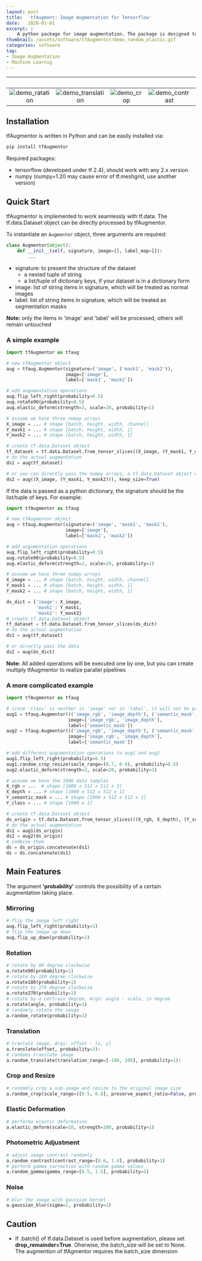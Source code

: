 ```yaml
---
layout: post
title:  'tfAugment: Image Augmentation for Tensorflow'
date:   2020-01-01
excerpt: |
    A python package for image augmentation. The package is designed to work seamlessly with tensorflow.data.Dataset. 
thumbnail: /assets/software/tfAugmentor/demo_random_elastic.gif
categories: software
tag:
- Image Augmentation
- Machine Learnig 
---
```



|&nbsp;|&nbsp;|&nbsp;|&nbsp;|&nbsp;|
|:---------:|:---------:|:---------:|:---------:|:-----------:|
| ![demo_ratation](/assets/software/tfAugmentor/demo_random_rotation.gif) | ![demo_translation](/assets/software/tfAugmentor/demo_random_translation.gif) | ![demo_crop](/assets/software/tfAugmentor/demo_random_crop.gif) | ![demo_contrast](/assets/software/tfAugmentor/demo_random_contrast.gif) | ![demo_elastic](/assets/software/tfAugmentor/demo_random_elastic.gif) |

## Installation
tfAugmentor is written in Python and can be easily installed via:
```python
pip install tfAugmentor
```
Required packages:
- tensorflow (developed under tf 2.4), should work with any 2.x version
- numpy (numpy=1.20 may cause error of tf.meshgrid, use another version)

## Quick Start
tfAugmentor is implemented to work seamlessly with tf.data. The tf.data.Dataset object can be directly processed by tfAugmentor.

To instantiate an `Augmentor` object, three arguments are required:

```python
class Augmentor(object):
    def __init__(self, signature, image=[], label_map=[]):
		...
```

- signature: to present the structure of the dataset 
    - a nested tuple of string
    - a list/tuple of dictionary keys, if your dataset is in a dictionary form
- image: list of string items in signature, which will be treated as normal images
- label: list of string items in signature, which will be treated as segmentation masks

**Note:** only the items in 'image' and 'label' will be processed, others will remain untouched

### A simple example
```python
import tfAugmentor as tfaug

# new tfAugmentor object
aug = tfaug.Augmentor(signature=('image', ('mask1', 'mask2')), 
                      image=['image'], 
                      label=['mask1', 'mask2'])

# add augumentation operations
aug.flip_left_right(probability=0.5)
aug.rotate90(probability=0.5)
aug.elastic_deform(strength=2, scale=20, probability=1)

# assume we have three numpy arrays
X_image = ... # shape [batch, height, width, channel]
Y_mask1 = ... # shape [batch, height, width, 1]
Y_mask2 = ... # shape [batch, height, width, 1]

# create tf.data.Dataset object
tf_dataset = tf.data.Dataset.from_tensor_slices((X_image, (Y_mask1, Y_mask2))))
# do the actual augmentation
ds1 = aug(tf_dataset)

# or you can directly pass the numpy arrays, a tf.data.Dataset object will be returned 
ds2 = aug((X_image, (Y_mask1, Y_mask2))), keep_size=True)
```

If the data is passed as a python dictionary, the signature should be the list/tuple of keys. For example:

```python
import tfAugmentor as tfaug

# new tfAugmentor object
aug = tfaug.Augmentor(signature=('image', 'mask1', 'mask2'), 
                      image=['image'], 
                      label=['mask1', 'mask2'])

# add augumentation operations
aug.flip_left_right(probability=0.5)
aug.rotate90(probability=0.5)
aug.elastic_deform(strength=2, scale=20, probability=1)

# assume we have three numpy arrays
X_image = ... # shape [batch, height, width, channel]
Y_mask1 = ... # shape [batch, height, width, 1]
Y_mask2 = ... # shape [batch, height, width, 1]

ds_dict = {'image': X_image,
           'mask1': Y_mask1,
           'mask2': Y_mask2}
# create tf.data.Dataset object
tf_dataset = tf.data.Dataset.from_tensor_slices(ds_dict)
# do the actual augmentation
ds1 = aug(tf_dataset)

# or directly pass the data
ds2 = aug(ds_dict)
```

**Note:** All added operations will be executed one by one, but you can create multiply tfAugmentor to realize parallel pipelines

### A more complicated example

```python
import tfAugmentor as tfaug

# since 'class' is neither in 'image' nor in 'label', it will not be processed 
aug1 = tfaug.Augmentor((('image_rgb', 'image_depth'), ('semantic_mask', 'class')), 
                       image=['image_rgb', 'image_depth'], 
                       label=['semantic_mask'])
aug2 = tfaug.Augmentor((('image_rgb', 'image_depth'), ('semantic_mask', 'class')), 
                       image=['image_rgb', 'image_depth'], 
                       label=['semantic_mask'])

# add different augumentation operations to aug1 and aug2 
aug1.flip_left_right(probability=0.5)
aug1.random_crop_resize(sacle_range=(0.7, 0.9), probability=0.5)
aug2.elastic_deform(strength=2, scale=20, probability=1)

# assume we have the 1000 data samples
X_rgb = ...  # shape [1000 x 512 x 512 x 3]
X_depth = ... # shape [1000 x 512 x 512 x 1]
Y_semantic_mask = ... # shape [1000 x 512 x 512 x 1]
Y_class = ... # shape [1000 x 1]

# create tf.data.Dataset object
ds_origin = tf.data.Dataset.from_tensor_slices(((X_rgb, X_depth), (Y_semantic_mask, Y_class))))
# do the actual augmentation
ds1 = aug1(ds_origin)
ds2 = aug2(ds_origin)
# combine them
ds = ds_origin.concatenate(ds1)
ds = ds.concatenate(ds1)

```

## Main Features

The argument **'probability'** controls the possibility of a certain augmentation taking place. 

### Mirroring
```python
# flip the image left right  
aug.flip_left_right(probability=1)
# flip the image up down 
aug.flip_up_down(probability=1) 
```
### Rotation
```python
# rotate by 90 degree clockwise
a.rotate90(probability=1) 
# rotate by 180 degree clockwise
a.rotate180(probability=1)
# rotate by 270 degree clockwise 
a.rotate270(probability=1) 
# rotate by a certrain degree, Args: angle - scala, in degree
a.rotate(angle, probability=1) 
# randomly rotate the image
a.random_rotate(probability=1) 
```

### Translation
```python
# tranlate image, Args: offset - [x, y]
a.translate(offset, probability=1):
# randoms translate image 
a.random_translate(translation_range=[-100, 100], probability=1):
```

### Crop and Resize
```python
# randomly crop a sub-image and resize to the original image size
a.random_crop(scale_range=([0.5, 0.8], preserve_aspect_ratio=False, probability=1) 
```

### Elastic Deformation
```python
# performa elastic deformation
a.elastic_deform(scale=10, strength=200, probability=1)
```

### Photometric Adjustment
```python
# adjust image contrast randomly
a.random_contrast(contrast_range=[0.6, 1.4], probability=1)
# perform gamma correction with random gamma values
a.random_gamma(gamma_range=[0.5, 1.5], probability=1)
```

### Noise
```python
# blur the image with gaussian kernel
a.gaussian_blur(sigma=2, probability=1)
```


## Caution
- If .batch() of tf.data.Dataset is used before augmentation, please set **drop_remainder=True**. Oherwise, the batch_size will be set to None. The augmention of tfAgmentor requires the batch_size dimension    